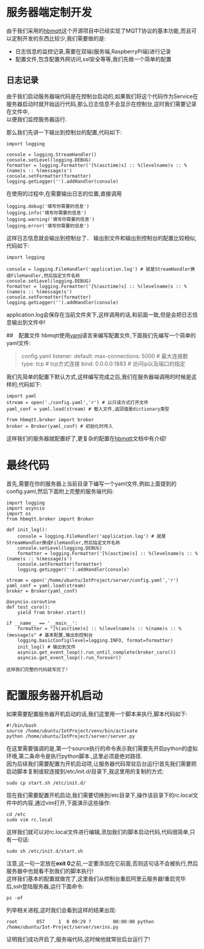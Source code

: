 # 服务器端定制开发
  由于我们采用的[hbmqtt](https://github.com/beerfactory/hbmqtt)这个开源项目中已经实现了MQTT协议的基本功能,而且可以定制开发的东西比较少,我们需要做的是:<br>
  * 日志信息的监控记录,需要在双端(服务端,RaspberryPi端)进行记录
  * 配置文件,包含配置外网访问,ssl安全等等,我们先做一个简单的配置

## 日志记录
  由于我们启动服务器端代码是在控制台启动的,如果我们将这个代码作为Service在服务器启动时就开始运行代码,那么日志信息不会显示在控制台,这时我们需要记录在文件中,<br>
以便我们监控服务器运行.

  那么我们先讲一下输出到控制台的配置,代码如下:

    import logging

    console = logging.StreamHandler()
    console.setLevel(logging.DEBUG)
    formatter = logging.Formatter('[%(asctime)s] :: %(levelname)s :: %(name)s :: %(message)s')
    console.setFormatter(formatter)
    logging.getLogger('').addHandler(console)

  在使用的过程中,在需要输出日志的位置,直接调用

    logging.debug('填写你需要的信息')
    logging.info('填写你需要的信息')
    logging.warning('填写你需要的信息')
    logging.error('填写你需要的信息')

  这样日志信息就会输出到控制台了．
  输出到文件和输出到控制台的配置比较相似,代码如下:

    import logging

    console = logging.FileHandler('application.log') # 就是StreamHandler换成FileHandler,然后指定文件名称
    console.setLevel(logging.DEBUG)
    formatter = logging.Formatter('[%(asctime)s] :: %(levelname)s :: %(name)s :: %(message)s')
    console.setFormatter(formatter)
    logging.getLogger('').addHandler(console)

  application.log会保存在当前文件夹下,这样调用的话,和前面一致,但是会把日志信息输出到文件中!

##　配置文件
  hbmqtt使用[yaml](http://pyyaml.org/wiki/PyYAMLDocumentation)语言来编写配置文件,下面我们先编写一个简单的yaml文件:
  > config.yaml
    listener:
        default:
            max-connections: 5000 # 最大连接数
            type: tcp  # tcp方式连接
            bind: 0.0.0.0:1883 # 访问ip以及端口的指定

  我们先简单的配置下默认方式,这样编写完成之后,我们在服务器端调用的时候是这样的,代码如下:

    import yaml
    stream = open('./config.yaml','r') # 以只读方式打开文件
    yaml_conf = yaml.load(stream) # 载入文件,返回值是dictionary类型

    from hbmqtt.broker import broker
    broker = Broker(yaml_conf) # 初始化时传入

  这样我们的服务器就配置好了,更复杂的配置在[hbmqtt](http://hbmqtt.readthedocs.org/en/latest/references/broker.html)文档中有介绍!

# 最终代码
  首先,需要在你的服务器上当前目录下编写一个yaml文件,例如上面提到的config.yaml,然后下面附上完整的服务端代码:

    import logging
    import asyncio
    import os
    from hbmqtt.broker import Broker

    def init_log():
        console = logging.FileHandler('application.log') # 就是StreamHandler换成FileHandler,然后指定文件名称
        console.setLevel(logging.DEBUG)
        formatter = logging.Formatter('[%(asctime)s] :: %(levelname)s :: %(name)s :: %(message)s')
        console.setFormatter(formatter)
        logging.getLogger('').addHandler(console)

    stream = open('/home/ubuntu/IotProject/server/config.yaml','r')
    yaml_conf = yaml.load(stream)
    broker = Broker(yaml_conf)

    @asyncio.coroutine
    def test_coro():
        yield from broker.start()

    if __name__ == '__main__':
        formatter = "[%(asctime)s] :: %(levelname)s :: %(name)s :: %(message)s" # 基本配置,输出到控制台
        logging.basicConfig(level=logging.INFO, format=formatter)
        init_log() # 输出到文件
        asyncio.get_event_loop().run_until_complete(broker_coro())
        asyncio.get_event_loop().run_forever()

    这样我们完整的代码就写完了!

# 配置服务器开机启动
  如果需要配置服务器开机启动的话,我们这里用一个脚本来执行,脚本代码如下:

    #!/bin/bash
    source /home/ubuntu/IotProject/venv/bin/activate
    python /home/ubuntu/IotProject/server/server.py

  在这里需要强调的是,第一个source执行的命令表示我们需要先开启python的虚拟环境,第二条命令是执行python脚本.,这里必须是绝对路径.<br>
因为后续我们需要配置为开机启动项,让服务器代码常驻后台运行!首先我们需要把启动脚本复制或软连接到/etc/init.d/目录下,我这里用的复制的方式:

    sudo cp start.sh /etc/init.d/

  现在我们需要配置开机启动,我们需要切换到/etc目录下,操作该目录下的rc.local文件中的内容,通过vim打开,下面演示这些操作:

    cd /etc
    sudo vim rc.local

  这样我们就可以对rc.local文件进行编辑,添加我们的脚本启动代码,代码很简单,只有一句话:

    sudo sh /etc/init.d/start.sh

  注意,这一句一定放在**exit 0**之前,一定要添加在它前面,否则这句话不会被执行,然后服务器中也就看不到我们的脚本执行!<br>
  这样我们基本的配置就做完了,这里我们从控制台重启阿里云服务器!重启完毕后,ssh登陆服务器,运行下面命令:

    ps -ef

  列举相关进程,这时我们会看到这样的结果出现:

    root       857     1  0 09:29 ?        00:00:00 python /home/ubuntu/Iot-Project/server/serins.py
  证明我们成功开启了,服务端代码,这时候他就常驻后台运行了!
